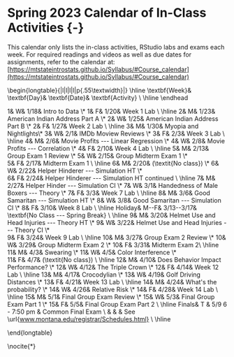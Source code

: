# Spring 2023 Calendar of In-Class Activities {-}


This calendar only lists the in-class activities, RStudio labs and exams each week. For required readings and videos as well as due dates for assignments, refer to the calendar at:  
[https://mtstateintrostats.github.io/Syllabus/#Course_calendar](https://mtstateintrostats.github.io/Syllabus/#Course_calendar)

\begin{longtable}{|l|l|l|l|p{.55\textwidth}|}
\hline
\textbf{Week}& \textbf{Day}& \textbf{Date}& \textbf{Activity} \\ \hline
\endhead

1& W& 1/18& Intro to Data \\*
1& F& 1/20& Week 1 Lab \\ \hline
2& M& 1/23& American Indian Address Part A \\*
2& W& 1/25& American Indian Address Part B \\* 
2& F& 1/27& Week 2 Lab \\ \hline
3& M& 1/30& Myopia and Nightlights\\*
3& W& 2/1& IMDb Moview Reviews \\*
3& F& 2/3& Week 3 Lab \\ \hline
4& M& 2/6& Movie Profits --- Linear Regression \\*
4& W& 2/8& Movie Profits --- Correlation \\*
4& F& 2/10& Week 4 Lab \\ \hline
5& M& 2/13& Group Exam 1 Review \\*
5& W& 2/15& Group Midterm Exam 1 \\*	
5& F& 2/17& Midterm Exam 1 \\ \hline
6& M& 2/20& (\textit{No class})  \\*
6& W& 2/22& Helper Hinderer --- Simulation HT \\*	
6& F& 2/24& Helper Hinderer --- Simulation HT continued \\ \hline
7& M& 2/27& Helper Hinder --- Simulation CI \\*
7& W& 3/1&  Handedness of Male Boxers --- Theory \\*
7& F& 3/3& Week 7 Lab \\ \hline
8& M& 3/6& Good Samaritan --- Simulation HT \\*
8& W& 3/8& Good Samaritan --- Simulation CI \\*	
8& F& 3/10& Week 8 Lab \\ \hline
Holiday& M--F& 3/13--3/17& \textbf{No Class --- Spring Break} \\ \hline
9& M& 3/20& Helmet Use and Head Injuries --- Theory HT \\*
9& W& 3/22& Helmet Use and Head Injuries --- Theory CI \\*	
9& F& 3/24& Week 9 Lab \\ \hline
10& M& 3/27& Group Exam 2 Review \\*
10& W& 3/29& Group Midterm Exam 2 \\*
10& F& 3/31& Midterm Exam 2\\ \hline
11& M& 4/3& Swearing \\*
11& W& 4/5& Color Interference \\*	
11& F& 4/7& (\textit{No class}) \\ \hline
12& M& 4/10& Does Behavior Impact Performance? \\*
12& W& 4/12& The Triple Crown \\*
12& F& 4/14& Week 12 Lab \\ \hline
13& M& 4/17& Crocodylian  \\*
13& W& 4/19& Golf Driving Distances \\*
13& F& 4/21& Week 13 Lab \\ \hline
14& M& 4/24& What's the probability? \\*
14& W& 4/26& Relative Risk \\*
14& F& 4/28& Week 14 Lab \\ \hline
15& M& 5/1& Final Group Exam Review \\*
15& W& 5/3& Final Group Exam Part 1 \\*
15& F& 5/5& Final Group Exam Part 2 \\ \hline
Finals& T & 5/9 6 - 7:50 pm & Common Final Exam \\
&  &  & See \url{www.montana.edu/registrar/Schedules.html} \\ \hline

\end{longtable}

\nocite{*}

